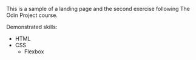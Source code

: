 This is a sample of a landing page and the second exercise following The Odin Project course.

Demonstrated skills:
- HTML
- CSS
    - Flexbox

